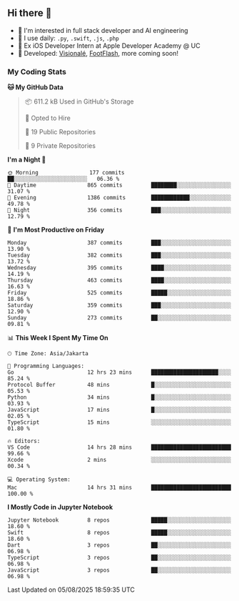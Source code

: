## Hi there 👋

- 🤖 I'm interested in full stack developer and AI engineering
- 🌱 I use daily: `.py`, `.swift`, `.js`, `.php`
- 🍎 Ex iOS Developer Intern at Apple Developer Academy @ UC
- 🔨 Developed: [Visionalé](https://apps.apple.com/id/app/visional%C3%A9/id6737191146), [FootFlash](https://apps.apple.com/id/app/footflash/id6550905078), more coming soon!

### My Coding Stats

<!--START_SECTION:waka-->
**🐱 My GitHub Data** 

> 📦 611.2 kB Used in GitHub's Storage 
 > 
> 💼 Opted to Hire
 > 
> 📜 19 Public Repositories 
 > 
> 🔑 9 Private Repositories 
 > 
**I'm a Night 🦉** 

```text
🌞 Morning                177 commits         ██░░░░░░░░░░░░░░░░░░░░░░░   06.36 % 
🌆 Daytime                865 commits         ████████░░░░░░░░░░░░░░░░░   31.07 % 
🌃 Evening                1386 commits        ████████████░░░░░░░░░░░░░   49.78 % 
🌙 Night                  356 commits         ███░░░░░░░░░░░░░░░░░░░░░░   12.79 % 
```
📅 **I'm Most Productive on Friday** 

```text
Monday                   387 commits         ███░░░░░░░░░░░░░░░░░░░░░░   13.90 % 
Tuesday                  382 commits         ███░░░░░░░░░░░░░░░░░░░░░░   13.72 % 
Wednesday                395 commits         ████░░░░░░░░░░░░░░░░░░░░░   14.19 % 
Thursday                 463 commits         ████░░░░░░░░░░░░░░░░░░░░░   16.63 % 
Friday                   525 commits         █████░░░░░░░░░░░░░░░░░░░░   18.86 % 
Saturday                 359 commits         ███░░░░░░░░░░░░░░░░░░░░░░   12.90 % 
Sunday                   273 commits         ██░░░░░░░░░░░░░░░░░░░░░░░   09.81 % 
```


📊 **This Week I Spent My Time On** 

```text
🕑︎ Time Zone: Asia/Jakarta

💬 Programming Languages: 
Go                       12 hrs 23 mins      █████████████████████░░░░   85.24 % 
Protocol Buffer          48 mins             █░░░░░░░░░░░░░░░░░░░░░░░░   05.53 % 
Python                   34 mins             █░░░░░░░░░░░░░░░░░░░░░░░░   03.93 % 
JavaScript               17 mins             █░░░░░░░░░░░░░░░░░░░░░░░░   02.05 % 
TypeScript               15 mins             ░░░░░░░░░░░░░░░░░░░░░░░░░   01.80 % 

🔥 Editors: 
VS Code                  14 hrs 28 mins      █████████████████████████   99.66 % 
Xcode                    2 mins              ░░░░░░░░░░░░░░░░░░░░░░░░░   00.34 % 

💻 Operating System: 
Mac                      14 hrs 31 mins      █████████████████████████   100.00 % 
```

**I Mostly Code in Jupyter Notebook** 

```text
Jupyter Notebook         8 repos             █████░░░░░░░░░░░░░░░░░░░░   18.60 % 
Swift                    8 repos             █████░░░░░░░░░░░░░░░░░░░░   18.60 % 
Dart                     3 repos             ██░░░░░░░░░░░░░░░░░░░░░░░   06.98 % 
TypeScript               3 repos             ██░░░░░░░░░░░░░░░░░░░░░░░   06.98 % 
JavaScript               3 repos             ██░░░░░░░░░░░░░░░░░░░░░░░   06.98 % 
```




 Last Updated on 05/08/2025 18:59:35 UTC
<!--END_SECTION:waka-->

<!--
**nico-samuelson/nico-samuelson** is a ✨ _special_ ✨ repository because its `README.md` (this file) appears on your GitHub profile.

Here are some ideas to get you started:

- 🔭 I’m currently working on ...
- 🌱 I’m currently learning ...
- 👯 I’m looking to collaborate on ...
- 🤔 I’m looking for help with ...
- 💬 Ask me about ...
- 📫 How to reach me: ...
- 😄 Pronouns: ...
- ⚡ Fun fact: ...
-->
